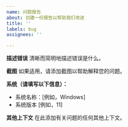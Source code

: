 ```yaml
---
name: 问题报告
about: 创建一份报告以帮助我们改进
title: ''
labels: bug
assignees: ''

---
```


**描述错误**
清晰而简明地描述错误是什么。

**截图**
如果适用，请添加截图以帮助解释您的问题。

**系统（请填写以下信息）：**
 - 系统名称：[例如，Windows]
 - 系统版本 [例如，11]

**其他上下文**
在此添加有关问题的任何其他上下文。

